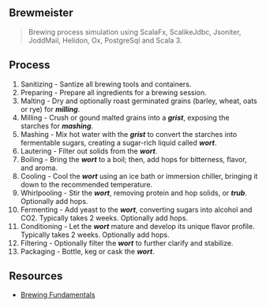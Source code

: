 Brewmeister
-----------
>Brewing process simulation using ScalaFx, ScalikeJdbc, Jsoniter, JoddMail, Helidon, Ox, PostgreSql and Scala 3.

Process
-------
1. Sanitizing - Santize all brewing tools and containers.
2. Preparing - Prepare all ingredients for a brewing session.
3. Malting - Dry and optionally roast germinated grains (barley, wheat, oats or rye) for ***milling***.
4. Milling - Crush or gound malted grains into a ***grist***, exposing the starches for ***mashing***.
5. Mashing - Mix hot water with the ***grist*** to convert the starches into fermentable sugars, creating a sugar-rich liquid called ***wort***.
6. Lautering - Filter out solids from the ***wort***.
7. Boiling - Bring the ***wort*** to a boil; then, add hops for bitterness, flavor, and aroma.
8. Cooling - Cool the ***wort*** using an ice bath or immersion chiller, bringing it down to the recommended temperature.
9. Whirlpooling - Stir the ***wort***, removing protein and hop solids, or ***trub***. Optionally add hops.
10. Fermenting - Add yeast to the ***wort***, converting sugars into alcohol and CO2. Typically takes 2 weeks. Optionally add hops.
11. Conditioning - Let the ***wort*** mature and develop its unique flavor profile. Typically takes 2 weeks. Optionally add hops.
12. Filtering - Optionally filter the ***wort*** to further clarify and stabilize.
13. Packaging - Bottle, keg or cask the ***wort***.

Resources
---------
* [Brewing Fundamentals](https://beerconnoisseur.com/articles/beer-101-fundamental-steps-brewing)